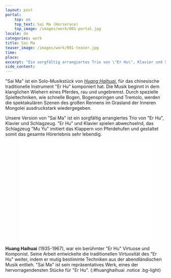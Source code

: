 ```yaml
---
layout: post
portal:
    top: on
    top_text: Sai Ma (Horserace)
    top_image: /images/work/001-portal.jpg
locale: de
categories: work
title: Sai Ma
teaser_image: /images/work/001-teaser.jpg
time: 
place: 
excerpt: "Ein sorgfältig arrangiertes Trio von \"Er Hu\", Klavier und Schlagzeug. \"Er Hu\" und Klavier spielen abwechselnd. Das Schlagzeug \"Mu Yu\" imitiert das Klappern von Pferdehufen und gestaltet so das gesamte Hörerlebnis viel lebendiger."
side_content: 
---
```


"Sai Ma" ist ein Solo-Musikstück von [*Huang Haihuai*](#huanghaihuai), für das chinesische traditionelle Instrument
"Er Hu" komponiert hat. Die Musik beginnt in dem klanglichen Wiehern eines Pferdes, rau und ungebremst. Durch spezielle Spieltechniken, wie schnelle Bogen,
Bogenspringen und Tremolo, werden die spektakulären Szenen des großen Rennens im Grasland der Inneren Mongolei ausdruckstark wiedergegeben.

Unsere Version von "Sai Ma" ist ein sorgfältig arrangiertes Trio von "Er Hu", Klavier und Schlagzeug.
"Er Hu" und Klavier spielen abwechselnd, das Schlagzeug "Mu Yu" imitiert das Klappern von Pferdehufen und gestaltet somit das gesamte Hörerlebnis sehr lebendig.

<figure class="video-container">
    <iframe width="420" height="315" src="//www.youtube.com/embed/dAfxoyIcHaU" frameborder="0" allowfullscreen></iframe>
</figure>

<i class="icon-note icon-inline"></i><b>Huang Haihuai</b> (1935-1967), war ein berühmter "Er Hu" Virtuose und Komponist.
Seine Arbeit entwickelte die traditionellen Virtuosität des "Er Hu" weiter, indem er mutig bestimmte Techniken aus der abendländischen Musik entlieh.
"Sai Ma" ist sein repräsentatives Werk, eines der hervorragendensten Stücke für "Er Hu".
{:#huanghaihuai .notice .bg-light}
